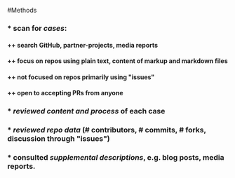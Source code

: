 #Methods
###  * scan for _cases_: 
####  ++ search GitHub, partner-projects, media reports
####  ++ focus on repos using plain text, content of markup and markdown files
####  ++ not focused on repos primarily using "issues"
####  ++ open to accepting PRs from anyone
###  * _reviewed content and process_ of each case
###  * _reviewed repo data_ (# contributors, # commits, # forks, discussion through "issues")
###  * consulted _supplemental descriptions_, e.g. blog posts, media reports.
